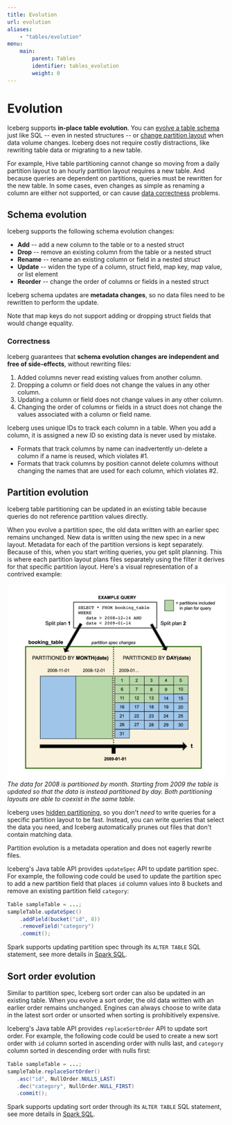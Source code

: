 ```yaml
---
title: Evolution
url: evolution
aliases:
    - "tables/evolution"
menu:
    main:
        parent: Tables
        identifier: tables_evolution
        weight: 0
---
```

<!--
 - Licensed to the Apache Software Foundation (ASF) under one or more
 - contributor license agreements.  See the NOTICE file distributed with
 - this work for additional information regarding copyright ownership.
 - The ASF licenses this file to You under the Apache License, Version 2.0
 - (the "License"); you may not use this file except in compliance with
 - the License.  You may obtain a copy of the License at
 -
 -   http://www.apache.org/licenses/LICENSE-2.0
 -
 - Unless required by applicable law or agreed to in writing, software
 - distributed under the License is distributed on an "AS IS" BASIS,
 - WITHOUT WARRANTIES OR CONDITIONS OF ANY KIND, either express or implied.
 - See the License for the specific language governing permissions and
 - limitations under the License.
 -->
 
# Evolution

Iceberg supports **in-place table evolution**. You can [evolve a table schema](#schema-evolution) just like SQL -- even in nested structures -- or [change partition layout](#partition-evolution) when data volume changes. Iceberg does not require costly distractions, like rewriting table data or migrating to a new table.

For example, Hive table partitioning cannot change so moving from a daily partition layout to an hourly partition layout requires a new table. And because queries are dependent on partitions, queries must be rewritten for the new table. In some cases, even changes as simple as renaming a column are either not supported, or can cause [data correctness](#correctness) problems.

## Schema evolution

Iceberg supports the following schema evolution changes:

* **Add** -- add a new column to the table or to a nested struct
* **Drop** -- remove an existing column from the table or a nested struct
* **Rename** -- rename an existing column or field in a nested struct
* **Update** -- widen the type of a column, struct field, map key, map value, or list element
* **Reorder** -- change the order of columns or fields in a nested struct

Iceberg schema updates are **metadata changes**, so no data files need to be rewritten to perform the update.

Note that map keys do not support adding or dropping struct fields that would change equality.

### Correctness

Iceberg guarantees that **schema evolution changes are independent and free of side-effects**, without rewriting files:

1.  Added columns never read existing values from another column.
2.  Dropping a column or field does not change the values in any other column.
3.  Updating a column or field does not change values in any other column.
4.  Changing the order of columns or fields in a struct does not change the values associated with a column or field name.

Iceberg uses unique IDs to track each column in a table. When you add a column, it is assigned a new ID so existing data is never used by mistake.

* Formats that track columns by name can inadvertently un-delete a column if a name is reused, which violates #1.
* Formats that track columns by position cannot delete columns without changing the names that are used for each column, which violates #2.


## Partition evolution

Iceberg table partitioning can be updated in an existing table because queries do not reference partition values directly.

When you evolve a partition spec, the old data written with an earlier spec remains unchanged. New data is written using the new spec in a new layout. Metadata for each of the partition versions is kept separately. Because of this, when you start writing queries, you get split planning. This is where each partition layout plans files separately using the filter it derives for that specific partition layout. Here's a visual representation of a contrived example: 

![Partition evolution diagram](assets/images/partition-spec-evolution.png)
*The data for 2008 is partitioned by month. Starting from 2009 the table is updated so that the data is instead partitioned by day. Both partitioning layouts are able to coexist in the same table.*

Iceberg uses [hidden partitioning](partitioning.md), so you don't *need* to write queries for a specific partition layout to be fast. Instead, you can write queries that select the data you need, and Iceberg automatically prunes out files that don't contain matching data.

Partition evolution is a metadata operation and does not eagerly rewrite files.

Iceberg's Java table API provides `updateSpec` API to update partition spec. 
For example, the following code could be used to update the partition spec to add a new partition field that places `id` column values into 8 buckets and remove an existing partition field `category`:

```java
Table sampleTable = ...;
sampleTable.updateSpec()
    .addField(bucket("id", 8))
    .removeField("category")
    .commit();
```

Spark supports updating partition spec through its `ALTER TABLE` SQL statement, see more details in [Spark SQL](spark-ddl.md#alter-table-add-partition-field).

## Sort order evolution

Similar to partition spec, Iceberg sort order can also be updated in an existing table.
When you evolve a sort order, the old data written with an earlier order remains unchanged.
Engines can always choose to write data in the latest sort order or unsorted when sorting is prohibitively expensive.

Iceberg's Java table API provides `replaceSortOrder` API to update sort order. 
For example, the following code could be used to create a new sort order 
with `id` column sorted in ascending order with nulls last,
and `category` column sorted in descending order with nulls first:

```java
Table sampleTable = ...;
sampleTable.replaceSortOrder()
   .asc("id", NullOrder.NULLS_LAST)
   .dec("category", NullOrder.NULL_FIRST)
   .commit();
```

Spark supports updating sort order through its `ALTER TABLE` SQL statement, see more details in [Spark SQL](spark-ddl.md#alter-table-write-ordered-by).
